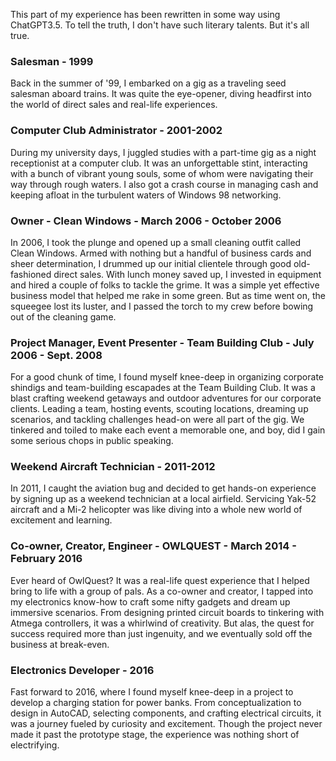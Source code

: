 This part of my experience has been rewritten in some way using ChatGPT3.5. To tell the truth, I don't have such literary talents. But it's all true.

### Salesman - 1999
Back in the summer of '99, I embarked on a gig as a traveling seed salesman aboard trains. It was quite the eye-opener, diving headfirst into the world of direct sales and real-life experiences.

### Computer Club Administrator - 2001-2002
During my university days, I juggled studies with a part-time gig as a night receptionist at a computer club. It was an unforgettable stint, interacting with a bunch of vibrant young souls, some of whom were navigating their way through rough waters. I also got a crash course in managing cash and keeping afloat in the turbulent waters of Windows 98 networking.

### Owner - Clean Windows - March 2006 - October 2006
In 2006, I took the plunge and opened up a small cleaning outfit called Clean Windows. Armed with nothing but a handful of business cards and sheer determination, I drummed up our initial clientele through good old-fashioned direct sales. With lunch money saved up, I invested in equipment and hired a couple of folks to tackle the grime. It was a simple yet effective business model that helped me rake in some green. But as time went on, the squeegee lost its luster, and I passed the torch to my crew before bowing out of the cleaning game.

### Project Manager, Event Presenter - Team Building Club - July 2006 - Sept. 2008
For a good chunk of time, I found myself knee-deep in organizing corporate shindigs and team-building escapades at the Team Building Club. It was a blast crafting weekend getaways and outdoor adventures for our corporate clients. Leading a team, hosting events, scouting locations, dreaming up scenarios, and tackling challenges head-on were all part of the gig. We tinkered and toiled to make each event a memorable one, and boy, did I gain some serious chops in public speaking.

### Weekend Aircraft Technician - 2011-2012
In 2011, I caught the aviation bug and decided to get hands-on experience by signing up as a weekend technician at a local airfield. Servicing Yak-52 aircraft and a Mi-2 helicopter was like diving into a whole new world of excitement and learning.

### Co-owner, Creator, Engineer - OWLQUEST - March 2014 - February 2016
Ever heard of OwlQuest? It was a real-life quest experience that I helped bring to life with a group of pals. As a co-owner and creator, I tapped into my electronics know-how to craft some nifty gadgets and dream up immersive scenarios. From designing printed circuit boards to tinkering with Atmega controllers, it was a whirlwind of creativity. But alas, the quest for success required more than just ingenuity, and we eventually sold off the business at break-even.

### Electronics Developer - 2016
Fast forward to 2016, where I found myself knee-deep in a project to develop a charging station for power banks. From conceptualization to design in AutoCAD, selecting components, and crafting electrical circuits, it was a journey fueled by curiosity and excitement. Though the project never made it past the prototype stage, the experience was nothing short of electrifying.
